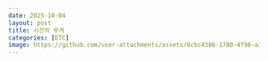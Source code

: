 ```yaml
---
date: 2025-10-04
layout: post
title: 시간의 무게
categories: [ETC]
image: https://github.com/user-attachments/assets/6cbc4386-1780-4f96-a3a7-ff14587fb0a8
---
```



